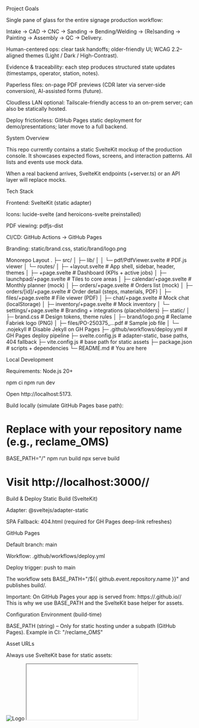 

Project Goals

Single pane of glass for the entire signage production workflow:

Intake → CAD → CNC → Sanding → Bending/Welding → (Re)sanding → Painting → Assembly → QC → Delivery.

Human-centered ops: clear task handoffs; older-friendly UI; WCAG 2.2–aligned themes (Light / Dark / High-Contrast).

Evidence & traceability: each step produces structured state updates (timestamps, operator, station, notes).

Paperless files: on-page PDF previews (CDR later via server-side conversion), AI-assisted forms (future).

Cloudless LAN optional: Tailscale-friendly access to an on-prem server; can also be statically hosted.

Deploy frictionless: GitHub Pages static deployment for demo/presentations; later move to a full backend.

System Overview

This repo currently contains a static SvelteKit mockup of the production console.
It showcases expected flows, screens, and interaction patterns. All lists and events use mock data.

When a real backend arrives, SvelteKit endpoints (+server.ts) or an API layer will replace mocks.

Tech Stack

Frontend: SvelteKit
 (static adapter)

Icons: lucide-svelte (and heroicons-svelte preinstalled)

PDF viewing: pdfjs-dist

CI/CD: GitHub Actions → GitHub Pages

Branding: static/brand.css, static/brand/logo.png

Monorepo Layout
.
├─ src/
│  ├─ lib/
│  │  └─ pdf/PdfViewer.svelte          # PDF.js viewer
│  └─ routes/
│     ├─ +layout.svelte                # App shell, sidebar, header, themes
│     ├─ +page.svelte                  # Dashboard (KPIs + active jobs)
│     ├─ launchpad/+page.svelte        # Tiles to core areas
│     ├─ calendar/+page.svelte         # Monthly planner (mock)
│     ├─ orders/+page.svelte           # Orders list (mock)
│     ├─ orders/[id]/+page.svelte      # Order detail (steps, materials, PDF)
│     ├─ files/+page.svelte            # File viewer (PDF)
│     ├─ chat/+page.svelte             # Mock chat (localStorage)
│     ├─ inventory/+page.svelte        # Mock inventory
│     └─ settings/+page.svelte         # Branding + integrations (placeholders)
├─ static/
│  ├─ brand.css                        # Design tokens, theme rules
│  ├─ brand/logo.png                   # Reclame Fabriek logo (PNG)
│  ├─ files/PO-250375_...pdf           # Sample job file
│  └─ .nojekyll                        # Disable Jekyll on GH Pages
├─ .github/workflows/deploy.yml        # GH Pages deploy pipeline
├─ svelte.config.js                    # adapter-static, base paths, 404 fallback
├─ vite.config.js                      # base path for static assets
├─ package.json                        # scripts + dependencies
└─ README.md                           # You are here

Local Development

Requirements: Node.js 20+

npm ci
npm run dev


Open http://localhost:5173.

Build locally (simulate GitHub Pages base path):

# Replace <repo> with your repository name (e.g., reclame_OMS)
BASE_PATH="/<repo>" npm run build
npx serve build
# Visit http://localhost:3000/<repo>/

Build & Deploy
Static Build (SvelteKit)

Adapter: @sveltejs/adapter-static

SPA Fallback: 404.html (required for GH Pages deep-link refreshes)

GitHub Pages

Default branch: main

Workflow: .github/workflows/deploy.yml

Deploy trigger: push to main

The workflow sets BASE_PATH="/${{ github.event.repository.name }}" and publishes build/.

Important: On GitHub Pages your app is served from:
https://<user>.github.io/<repo>/
This is why we use BASE_PATH and the SvelteKit base helper for assets.

Configuration
Environment (build-time)

BASE_PATH (string) – Only for static hosting under a subpath (GitHub Pages).
Example in CI: "/reclame_OMS"

Asset URLs

Always use SvelteKit base for static assets:

<script>
  import { base } from '$app/paths';
</script>

<link rel="stylesheet" href="{base}/brand.css" />
<img src="{base}/brand/logo.png" alt="Logo" />
<iframe src="{base}/files/PO-250375_ABTB-BIJEN_4500mm.pdf" />


Internal page links can remain absolute (href="/orders"); SvelteKit rewrites them correctly.

Accessibility & UX

Themes: Light / Dark / High-Contrast

Focus indicators: visible outlines on keyboard navigation

Skip link: “Skip to content” in layout

Readable contrast: color tokens chosen to exceed WCAG AA whenever possible

Touch targets: pill tag buttons with comfortable padding

Data Model (Mock)

Replace with real API contracts later. For now, simple arrays:

type Order = {
  id: string;             // e.g., "PO-250375"
  client: string;         // e.g., "ABTB BIJEN"
  title: string;          // e.g., "4500mm Long Frame"
  status: string;         // e.g., "Sanding"
  due: string;            // ISO date
  materials?: { part: string; material: string; thickness: string; color: string }[];
  steps?: { name: string; done: boolean }[];
  file?: string;          // pdf path with {base}
};

Feature Map

Dashboard: KPIs, active jobs, stock snippets, notifications

Calendar: mock workload planning, delivery scheduling

Orders: list + detail with process steps, materials breakdown, source PDF

Files: in-page PDF viewer (pdfjs-dist)

Chat: team comms mock using localStorage

Inventory: demo list with LOW/OK thresholds

Settings: branding and connectors placeholders (Telegram, n8n, OpenRouter)

Conventions
Branching

main — stable, deploys to Pages

feat/<name> — features

fix/<name> — hotfixes

docs/<name> — documentation

Commits (Conventional)

feat:, fix:, docs:, style:, refactor:, chore:, ci:

Example: fix: GH Pages 404 fallback + base path

PR Checklist

 Build passes locally (BASE_PATH="/<repo>" npm run build)

 No hardcoded absolute asset paths (/brand/..., /files/...)

 Navigation & refresh work under /reclame_OMS/...

 README updated if behavior changes

Quality Gates

Static build check in CI (default with deploy)

Lighthouse (manual for now): verify color contrast & keyboard nav

Type safety: prefer TS for new modules (can be introduced gradually)

Troubleshooting
❌ 404 on GitHub Pages (refreshing subpages)

Cause: No SPA fallback on static hosting.
Fix: adapter-static with fallback: '404.html' in svelte.config.js.

❌ CSS/JS don’t load in production (blank page)

Cause: Built as if served from root (/).
Fix: Ensure both:

kit.paths.base uses BASE_PATH when not dev

vite.base uses BASE_PATH too

❌ Logo/PDF not found

Cause: Asset URLs not prefixed with {base}.
Fix: Use {base}/brand/logo.png, {base}/files/...pdf.

✅ Quick verification (local)
rm -rf node_modules build
npm ci
BASE_PATH="/reclame_OMS" npm run build
npx serve build
# visit http://localhost:3000/reclame_OMS/ then navigate and refresh on subpages

Roadmap

Backend: REST/GraphQL or tRPC gateway; auth (OIDC)

Stations app: kiosk mode screens per workstation with offline queues

Inventory: supplier/vendor linkage, barcodes/QR, lot tracking, spoilage

Scheduling: Gantt/resource lanes; drag-and-drop rescheduling

CDR support: server-side conversion (CDR→PDF/SVG) for previews

AI Assist: extract order specs from PDFs, fill forms, detect missing fields

Notifications: Telegram/Matrix/N8N integrators; voice-to-action flow

i18n: LV/NL/EN interfaces

Security & Privacy

No customer secrets in repo.

Add .env for secrets when backend lands; never commit it.

For on-prem, prefer Tailscale for secure remote access.

Contributing

Create a feature branch: git checkout -b feat/<name>

Keep PRs small & reviewable

Follow the PR checklist

Update this README for any user-visible change

License

© Reclame Fabriek. All rights reserved.
If you need a formal OSS license, propose one via PR (MIT/Apache-2.0 recommended for samples).
